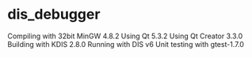 dis_debugger
============

Compiling with 32bit MinGW 4.8.2
Using Qt 5.3.2
Using Qt Creator 3.3.0
Building with KDIS 2.8.0
Running with DIS v6
Unit testing with gtest-1.7.0
